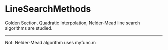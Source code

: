 # LineSearchMethods
Golden Section, Quadratic Interpolation, Nelder-Mead line search algorithms are studied.
***********************************
Not: Nelder-Mead algorithm uses myfunc.m 
